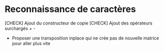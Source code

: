 Reconnaissance de caractères
============================

 [CHECK] Ajout du constructeur de copie
 [CHECK] Ajout des opérateurs surchargés + -
 - Proposer une transposition inplace qui ne crée pas de nouvelle matrice pour aller plus vite
